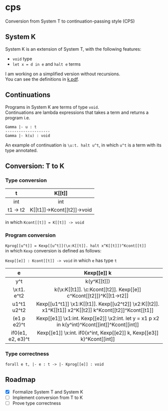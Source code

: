 # cps
Conversion from System T to continuation-passing style (CPS)

## System K
System K is an extension of System T, with the following features:

* `void` type
* `let x = d in e` and `halt e` terms

I am working on a simplified version without recursions.  
You can see the definitions in [k.pdf](k.pdf).

## Continuations
Programs in System K are terms of type `void`.  
Continuations are lambda expressions that
takes a term and returns a program i.e.

    Gamma |- u : t
    --------------------
    Gamma |- k(u) : void

An example of continuation is `\u:t. halt u^t`,
in which `u^t` is a term with its type annotated.

## Conversion: T to K
### Type conversion
|     t    |           K[[t]]           |
|:--------:|:--------------------------:|
|    int   |             int            |
| t1 -> t2 | K[[t1]]->Kcont[[t2]]->void |
in which `Kcont[[t]] = K[[t]] -> void`

### Program conversion
`Kprog[[u^t]] = Kexp[[u^t]](\x:K[[t]]. halt x^K[[t]])^Kcont[[t]]`  
in which `Kexp` conversion is defined as follows:

`Kexp[[e]] : Kcont[[t]] -> void` in which `e` has type `t`

| e | Kexp[[e]] k |
|:---:|:-----------:|
| y^t | k(y^K[[t]]) |
| \x:t1. e^t2 | k(\x:K[[t1]]. \c:Kcont[[t2]]. Kexp[[e]] c^Kcont[[t2]])^K[[t1->t2]] |
| u1^t1 u2^t2 | Kexp[[u1^t1]] \x1:K[[t1]]. Kexp[[u2^t2]] \x2:K[[t2]]. x1^K[[t1]] x2^K[[t2]] k^Kcont[[t2]]^Kcont[[t1]] |
| (e1 p e2)^t | Kexp[[e1]] \x1:int. Kexp[[e2]] \x2:int. let y = x1 p x2 in k(y^int)^Kcont[[int]]^Kcont[[int]] |
| if0(e1, e2, e3)^t | Kexp[[e1]] \x:int. if0(x^int, Kexp[[e2]] k, Kexp[[e3]] k)^Kcont[[int]] |

### Type correctness
    forall e t, |- e : t -> |- Kprog[[e]] : void

## Roadmap
- [x] Formalize System T and System K
- [ ] Implement conversion from T to K
- [ ] Prove type correctness
